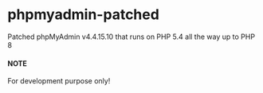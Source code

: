 # phpmyadmin-patched

Patched phpMyAdmin v4.4.15.10 that runs on PHP 5.4 all the way up to PHP 8

#### NOTE
For development purpose only!
